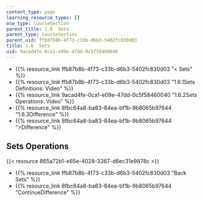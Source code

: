 ```yaml
---
content_type: page
learning_resource_types: []
ocw_type: CourseSection
parent_title: 1.6  Sets
parent_type: CourseSection
parent_uid: ffb87b8b-4f73-c33b-d6b3-5402fc830d03
title: 1.6  Sets
uid: 9acad4fe-0ca1-e09e-47dd-0c5f58460040
---
```


*   {{% resource_link ffb87b8b-4f73-c33b-d6b3-5402fc830d03 "\< Sets" %}}
*   {{% resource_link ffb87b8b-4f73-c33b-d6b3-5402fc830d03 "1.6.1Sets Definitions: Video" %}}
*   {{% resource_link 9acad4fe-0ca1-e09e-47dd-0c5f58460040 "1.6.2Sets Operations: Video" %}}
*   {{% resource_link 8fbc64a8-ba83-84ea-bf1b-9b8065b97644 "1.6.3Difference" %}}
*   {{% resource_link 8fbc64a8-ba83-84ea-bf1b-9b8065b97644 "\>Difference" %}}

Sets Operations
---------------

{{< resource 865a72b1-e65e-4028-3367-d6ec31e9878c >}}

*   {{% resource_link ffb87b8b-4f73-c33b-d6b3-5402fc830d03 "Back Sets" %}}
*   {{% resource_link 8fbc64a8-ba83-84ea-bf1b-9b8065b97644 "ContinueDifference" %}}